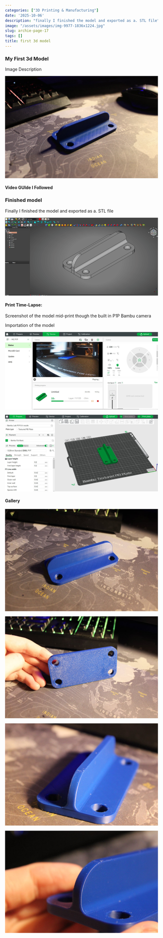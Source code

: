 ```yaml
---
categories: ["3D Printing & Manufacturing"]
date: '2025-10-06'
description: "finally I finished the model and exported as a. STL file"
image: "/assets/images/img-9977-1836x1224.jpg"
slug: archie-page-17
tags: []
title: first 3d model
---
```



### My First 3d Model




Image Description


![My 1st 3D model](/assets/images/img-9977-1836x1224.jpg)




#### Video GUIde I Followed




### Finished model


Finally I finished the model and exported as a. STL file


![Mobirise Website Builder](/assets/images/print-794x403.png)




#### Print Time-Lapse:




Screenshot of the model mid-print though the built in P1P Bambu camera


Importation of the model


![Mobirise Website Builder](/assets/images/bambu2-1076x546.jpg)


![Mobirise Website Builder](/assets/images/bambu-1076x537.jpg)




#### Gallery


![Mobirise Website Builder](/assets/images/img-9978-1108x739.jpg)


![Mobirise Website Builder](/assets/images/img-9979-1108x739.jpg)


![Mobirise Website Builder](/assets/images/img-9982-1108x739.jpg)


![Mobirise Website Builder](/assets/images/img-9983-1108x739.jpg)


